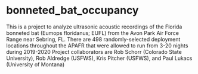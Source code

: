 # bonneted_bat_occupancy
This is a project to analyze ultrasonic acoustic recordings of the Florida bonneted bat (Eumops floridanus; EUFL) from the Avon Park Air Force Range near Sebring, FL. 
There are 498 randomly-selected deployment locations throughout the APAFR that were allowed to run from 3-20 nights during 2019-2020
Project collaborators are Rob Schorr (Colorado State University), Rob Aldredge (USFWS), Kris Pitcher (USFWS), and Paul Lukacs (University of Montana)
